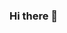 ### Hi there 👋

<!--
**EthanYang2023/EthanYang2023** is a ✨ _special_ ✨ repository because its `README.md` (this file) appears on your GitHub profile.

Here are some ideas to get you started:
- 💻 I'm Ethan Yang, a Computer Science student interested in programming and Artificial Intelligence. 
- 💡 I'm also into open source development because it empowers.
- 🔭 I’m currently working on USA
- 🌱 I’m currently learning AI

